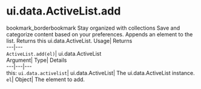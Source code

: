  
#  ui.data.ActiveList.add
bookmark_borderbookmark Stay organized with collections  Save and categorize content based on your preferences.
Appends an element to the list. 
Returns this ui.data.ActiveList.
Usage| Returns  
---|---  
`ActiveList.add(el)`| ui.data.ActiveList  
Argument| Type| Details  
---|---|---  
this: `ui.data.activelist`| ui.data.ActiveList| The ui.data.ActiveList instance.  
`el`| Object| The element to add.  
